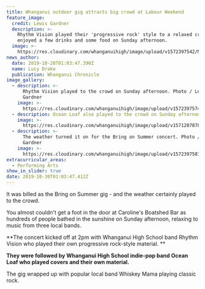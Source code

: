 ```yaml
---
title: Whanganui outdoor gig attracts big crowd at Labour Weekend
feature_image:
  credit: Lewis Gardner
  description: >-
    Rhythm Vision played their 'progressive rock' style to a relaxed crowd who
    enjoyed a few drinks and some food on Sunday afternoon. 
  image: >-
    https://res.cloudinary.com/whanganuihigh/image/upload/v1572397542/News/Ocean_Loaf.jpg
news_author:
  date: 2019-10-28T01:03:47.390Z
  name: Lucy Drake
  publication: Whanganui Chronicle
image_gallery:
  - description: >-
      Rhythm Vision played to the crowd on Sunday afternoon. Photo / Lewis
      Gardner
    image: >-
      https://res.cloudinary.com/whanganuihigh/image/upload/v1572397574/News/rhythm_vision.jpg
  - description: Ocean Loaf also played to the crowd on Sunday afternoon.
    image: >-
      https://res.cloudinary.com/whanganuihigh/image/upload/v1571207878/News/72310487_2530533966985586_4739873698243149824_n.jpg
  - description: >-
      The weather turned it on for the Bring on Summer concert. Photo / Lewis
      Gardner
    image: >-
      https://res.cloudinary.com/whanganuihigh/image/upload/v1572397587/News/crowd.jpg
extracurricular_areas:
  - Performing Arts
show_in_slider: true
date: 2019-10-30T01:03:47.412Z
---
```

It was billed as the Bring on Summer gig - and the weather certainly played to the crowd.

You almost couldn't get a foot in the door at Caroline's Boatshed Bar as hundreds of people bathed in the sunshine on Sunday afternoon, relaxing to music from three local bands.

**The concert kicked off at 2pm with Whanganui High School band Rhythm Vision who played their own progressive rock-style material.**

**They were followed by Whanganui High School indie-pop band Ocean Loaf who played covers and their own material.**

The gig wrapped up with popular local band Whiskey Mama playing classic rock.
